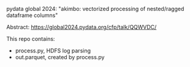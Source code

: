 pydata global 2024: "akimbo: vectorized processing of nested/ragged dataframe columns"

Abstract: https://global2024.pydata.org/cfp/talk/QQWVDC/

This repo contains:
- process.py, HDFS log parsing
- out.parquet, created by process.py
